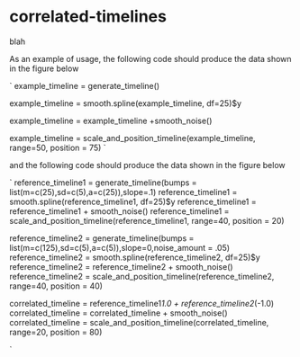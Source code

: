 # correlated-timelines
blah


As an example of usage, the following code should produce the data shown in the figure below

`
  example_timeline = generate_timeline()
  
  example_timeline = smooth.spline(example_timeline, df=25)$y

  example_timeline = example_timeline +smooth_noise()

  example_timeline = scale_and_position_timeline(example_timeline, range=50, position = 75)
`  

and the following code should produce the data shown in the figure below

`
  reference_timeline1 = generate_timeline(bumps = list(m=c(25),sd=c(5),a=c(25)),slope=.1)
  reference_timeline1 = smooth.spline(reference_timeline1, df=25)$y
  reference_timeline1 = reference_timeline1 + smooth_noise()
  reference_timeline1 = scale_and_position_timeline(reference_timeline1, range=40, position = 20)

  reference_timeline2 = generate_timeline(bumps = list(m=c(125),sd=c(5),a=c(5)),slope=0,noise_amount = .05)
  reference_timeline2 = smooth.spline(reference_timeline2, df=25)$y
  reference_timeline2 = reference_timeline2 + smooth_noise()
  reference_timeline2 = scale_and_position_timeline(reference_timeline2, range=40, position = 40)

  correlated_timeline = reference_timeline1*1.0 + reference_timeline2*(-1.0)
  correlated_timeline = correlated_timeline + smooth_noise()
  correlated_timeline = scale_and_position_timeline(correlated_timeline, range=20, position = 80)

`

